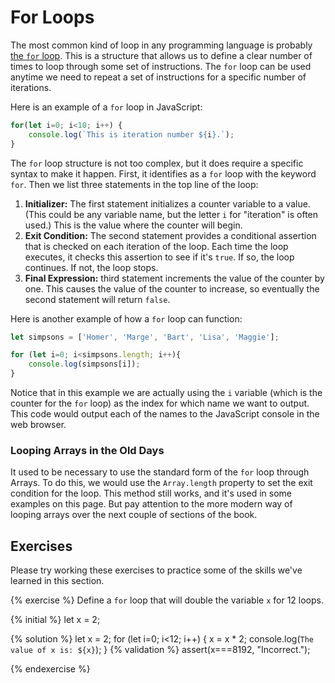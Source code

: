 # For Loops
The most common kind of loop in any programming language is probably [the `for` loop](https://developer.mozilla.org/en-US/docs/Learn/JavaScript/Building_blocks/Looping_code#The_standard_for_loop). This is a structure that allows us to define a clear number of times to loop through some set of instructions. The `for` loop can be used anytime we need to repeat a set of instructions for a specific number of iterations.

Here is an example of a `for` loop in JavaScript:

```js
for(let i=0; i<10; i++) {
    console.log(`This is iteration number ${i}.`);
}
```
The `for` loop structure is not too complex, but it does require a specific syntax to make it happen. First, it identifies as a `for` loop with the keyword `for`. Then we list three statements in the top line of the loop: 

1. **Initializer:** The first statement initializes a counter variable to a value. (This could be any variable name, but the letter `i` for "iteration" is often used.) This is the value where the counter will begin.
2. **Exit Condition:** The second statement provides a conditional assertion that is checked on each iteration of the loop. Each time the loop executes, it checks this assertion to see if it's `true`. If so, the loop continues. If not, the loop stops.
3. **Final Expression:** third statement increments the value of the counter by one. This causes the value of the counter to increase, so eventually the second statement will return `false`.

Here is another example of how a `for` loop can function:

```js
let simpsons = ['Homer', 'Marge', 'Bart', 'Lisa', 'Maggie'];

for (let i=0; i<simpsons.length; i++){
    console.log(simpsons[i]);
}
```
Notice that in this example we are actually using the `i` variable (which is the counter for the `for` loop) as the index for which name we want to output. This code would output each of the names to the JavaScript console in the web browser.

<div class="tip-box">

<h3>Looping Arrays in the Old Days</h3>

<p>It used to be necessary to use the standard form of the <code>for</code> loop through Arrays. To do this, we would use the <code>Array.length</code> property to set the exit condition for the loop. This method still works, and it's used in some examples on this page. But pay attention to the more modern way of looping arrays over the next couple of sections of the book.</p>

</div>

## Exercises
Please try working these exercises to practice some of the skills we've learned in this section.


{% exercise %}
Define a <code>for</code> loop that will double the variable <code>x</code> for 12 loops.

{% initial %}
let x = 2;

{% solution %}
let x = 2;
for (let i=0; i<12; i++) {
    x = x * 2;
    console.log(`The value of x is: ${x}`);
}
{% validation %}
assert(x===8192, "Incorrect.");

{% endexercise %}



